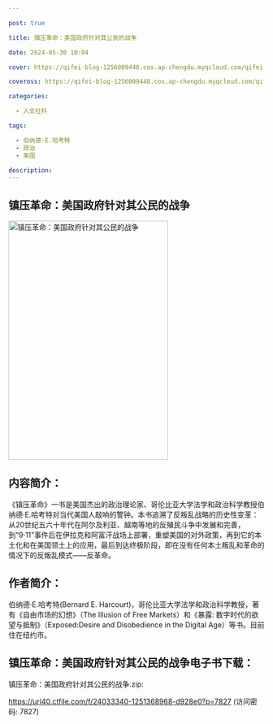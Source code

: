 ```yaml
---

post: true

title: 镇压革命：美国政府针对其公民的战争

date: 2024-05-30 10:04

cover: https://qifei-blog-1256009448.cos.ap-chengdu.myqcloud.com/qifei-blog/64bb9d531ddac507cc93a2d0.jpg

coveross: https://qifei-blog-1256009448.cos.ap-chengdu.myqcloud.com/qifei-blog/64bb9d531ddac507cc93a2d0.jpg

categories:

  - 人文社科

tags:

  - 伯纳德·E.哈考特
  - 政治
  - 美国

description:
---
```


## 镇压革命：美国政府针对其公民的战争

<img alt="镇压革命：美国政府针对其公民的战争" class="aligncenter loaded" data-was-processed="true" decoding="async" fetchpriority="high" height="471" src="https://qifei-blog-1256009448.cos.ap-chengdu.myqcloud.com/qifei-blog/64bb9d531ddac507cc93a2d0.jpg" style="cursor: zoom-in;" width="314"/>

## 内容简介：

《镇压革命》一书是美国杰出的政治理论家、哥伦比亚大学法学和政治科学教授伯纳德·E.哈考特对当代美国人敲响的警钟。本书追溯了反叛乱战略的历史性变革：从20世纪五六十年代在阿尔及利亚、越南等地的反殖民斗争中发展和完善，到“9·11”事件后在伊拉克和阿富汗战场上部署，重塑美国的对外政策，再到它的本土化和在美国领土上的应用，最后到达终极阶段，即在没有任何本土叛乱和革命的情况下的反叛乱模式——反革命。

## 作者简介：

伯纳德·E.哈考特(Bernard E. Harcourt)，哥伦比亚大学法学和政治科学教授，著有《自由市场的幻想》（The Illusion of Free Markets）和《暴露: 数字时代的欲望与抵制》（Exposed:Desire and Disobedience in the Digital Age）等书。目前住在纽约市。

## 镇压革命：美国政府针对其公民的战争电子书下载：

镇压革命：美国政府针对其公民的战争.zip: 

https://url40.ctfile.com/f/24033340-1251368968-d928e0?p=7827 (访问密码: 7827)
